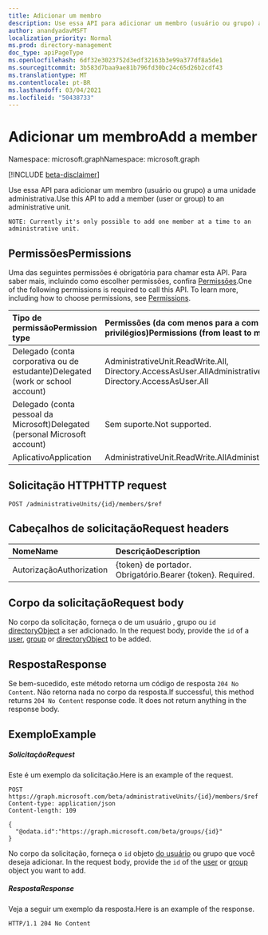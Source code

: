 ```yaml
---
title: Adicionar um membro
description: Use essa API para adicionar um membro (usuário ou grupo) a uma unidade administrativa.
author: anandyadavMSFT
localization_priority: Normal
ms.prod: directory-management
doc_type: apiPageType
ms.openlocfilehash: 6df32e3023752d3edf32163b3e99a377df8a5de1
ms.sourcegitcommit: 3b583d7baa9ae81b796fd30bc24c65d26b2cdf43
ms.translationtype: MT
ms.contentlocale: pt-BR
ms.lasthandoff: 03/04/2021
ms.locfileid: "50438733"
---
```

# <a name="add-a-member"></a><span data-ttu-id="fd91d-103">Adicionar um membro</span><span class="sxs-lookup"><span data-stu-id="fd91d-103">Add a member</span></span>

<span data-ttu-id="fd91d-104">Namespace: microsoft.graph</span><span class="sxs-lookup"><span data-stu-id="fd91d-104">Namespace: microsoft.graph</span></span>

[!INCLUDE [beta-disclaimer](../../includes/beta-disclaimer.md)]

<span data-ttu-id="fd91d-105">Use essa API para adicionar um membro (usuário ou grupo) a uma unidade administrativa.</span><span class="sxs-lookup"><span data-stu-id="fd91d-105">Use this API to add a member (user or group) to an administrative unit.</span></span>

`NOTE: Currently it's only possible to add one member at a time to an administrative unit.`

## <a name="permissions"></a><span data-ttu-id="fd91d-106">Permissões</span><span class="sxs-lookup"><span data-stu-id="fd91d-106">Permissions</span></span>
<span data-ttu-id="fd91d-p101">Uma das seguintes permissões é obrigatória para chamar esta API. Para saber mais, incluindo como escolher permissões, confira [Permissões](/graph/permissions-reference).</span><span class="sxs-lookup"><span data-stu-id="fd91d-p101">One of the following permissions is required to call this API. To learn more, including how to choose permissions, see [Permissions](/graph/permissions-reference).</span></span>


|<span data-ttu-id="fd91d-109">Tipo de permissão</span><span class="sxs-lookup"><span data-stu-id="fd91d-109">Permission type</span></span>      | <span data-ttu-id="fd91d-110">Permissões (da com menos para a com mais privilégios)</span><span class="sxs-lookup"><span data-stu-id="fd91d-110">Permissions (from least to most privileged)</span></span>              |
|:--------------------|:---------------------------------------------------------|
|<span data-ttu-id="fd91d-111">Delegado (conta corporativa ou de estudante)</span><span class="sxs-lookup"><span data-stu-id="fd91d-111">Delegated (work or school account)</span></span> | <span data-ttu-id="fd91d-112">AdministrativeUnit.ReadWrite.All, Directory.AccessAsUser.All</span><span class="sxs-lookup"><span data-stu-id="fd91d-112">AdministrativeUnit.ReadWrite.All, Directory.AccessAsUser.All</span></span>    |
|<span data-ttu-id="fd91d-113">Delegado (conta pessoal da Microsoft)</span><span class="sxs-lookup"><span data-stu-id="fd91d-113">Delegated (personal Microsoft account)</span></span> | <span data-ttu-id="fd91d-114">Sem suporte.</span><span class="sxs-lookup"><span data-stu-id="fd91d-114">Not supported.</span></span>    |
|<span data-ttu-id="fd91d-115">Aplicativo</span><span class="sxs-lookup"><span data-stu-id="fd91d-115">Application</span></span> | <span data-ttu-id="fd91d-116">AdministrativeUnit.ReadWrite.All</span><span class="sxs-lookup"><span data-stu-id="fd91d-116">AdministrativeUnit.ReadWrite.All</span></span> |

## <a name="http-request"></a><span data-ttu-id="fd91d-117">Solicitação HTTP</span><span class="sxs-lookup"><span data-stu-id="fd91d-117">HTTP request</span></span>
<!-- { "blockType": "ignored" } -->
```http
POST /administrativeUnits/{id}/members/$ref
```
## <a name="request-headers"></a><span data-ttu-id="fd91d-118">Cabeçalhos de solicitação</span><span class="sxs-lookup"><span data-stu-id="fd91d-118">Request headers</span></span>
| <span data-ttu-id="fd91d-119">Nome</span><span class="sxs-lookup"><span data-stu-id="fd91d-119">Name</span></span>      |<span data-ttu-id="fd91d-120">Descrição</span><span class="sxs-lookup"><span data-stu-id="fd91d-120">Description</span></span>|
|:----------|:----------|
| <span data-ttu-id="fd91d-121">Autorização</span><span class="sxs-lookup"><span data-stu-id="fd91d-121">Authorization</span></span>  | <span data-ttu-id="fd91d-p102">{token} de portador. Obrigatório.</span><span class="sxs-lookup"><span data-stu-id="fd91d-p102">Bearer {token}. Required.</span></span> |

## <a name="request-body"></a><span data-ttu-id="fd91d-124">Corpo da solicitação</span><span class="sxs-lookup"><span data-stu-id="fd91d-124">Request body</span></span>
<span data-ttu-id="fd91d-125">No corpo da solicitação, forneça o de um usuário , grupo ou `id` [directoryObject](../resources/directoryobject.md) a ser adicionado. [](../resources/user.md) [](../resources/group.md)</span><span class="sxs-lookup"><span data-stu-id="fd91d-125">In the request body, provide the `id` of a [user](../resources/user.md),  [group](../resources/group.md) or [directoryObject](../resources/directoryobject.md) to be added.</span></span>

## <a name="response"></a><span data-ttu-id="fd91d-126">Resposta</span><span class="sxs-lookup"><span data-stu-id="fd91d-126">Response</span></span>

<span data-ttu-id="fd91d-p103">Se bem-sucedido, este método retorna um código de resposta `204 No Content`. Não retorna nada no corpo da resposta.</span><span class="sxs-lookup"><span data-stu-id="fd91d-p103">If successful, this method returns `204 No Content` response code. It does not return anything in the response body.</span></span>

## <a name="example"></a><span data-ttu-id="fd91d-129">Exemplo</span><span class="sxs-lookup"><span data-stu-id="fd91d-129">Example</span></span>
##### <a name="request"></a><span data-ttu-id="fd91d-130">Solicitação</span><span class="sxs-lookup"><span data-stu-id="fd91d-130">Request</span></span>
<span data-ttu-id="fd91d-131">Este é um exemplo da solicitação.</span><span class="sxs-lookup"><span data-stu-id="fd91d-131">Here is an example of the request.</span></span>

```http
POST https://graph.microsoft.com/beta/administrativeUnits/{id}/members/$ref
Content-type: application/json
Content-length: 109

{
  "@odata.id":"https://graph.microsoft.com/beta/groups/{id}"
}

```
<span data-ttu-id="fd91d-132">No corpo da solicitação, forneça o `id` objeto [do usuário](../resources/user.md) ou grupo que você deseja adicionar. [](../resources/group.md)</span><span class="sxs-lookup"><span data-stu-id="fd91d-132">In the request body, provide the `id` of the [user](../resources/user.md) or [group](../resources/group.md) object you want to add.</span></span>

##### <a name="response"></a><span data-ttu-id="fd91d-133">Resposta</span><span class="sxs-lookup"><span data-stu-id="fd91d-133">Response</span></span>
<span data-ttu-id="fd91d-134">Veja a seguir um exemplo da resposta.</span><span class="sxs-lookup"><span data-stu-id="fd91d-134">Here is an example of the response.</span></span>
 
```http
HTTP/1.1 204 No Content
```


